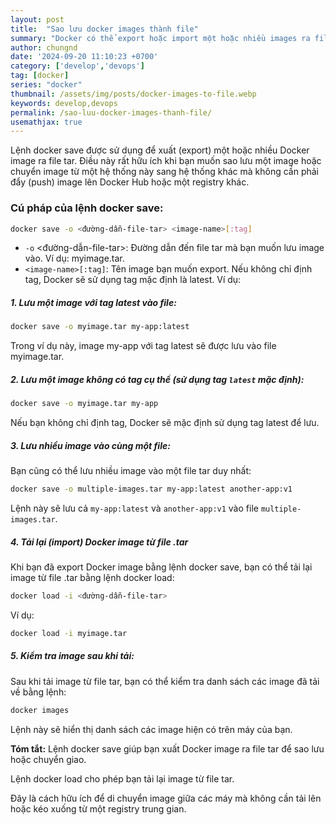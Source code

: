 ```yaml
---
layout: post
title:  "Sao lưu docker images thành file"
summary: "Docker có thể export hoặc import một hoặc nhiều images ra file tar"
author: chungnd
date: '2024-09-20 11:10:23 +0700'
category: ['develop','devops']
tag: [docker]
series: "docker"
thumbnail: /assets/img/posts/docker-images-to-file.webp
keywords: develop,devops
permalink: /sao-luu-docker-images-thanh-file/
usemathjax: true
---
```

Lệnh docker save được sử dụng để xuất (export) một hoặc nhiều Docker image ra file tar. Điều này rất hữu ích khi bạn muốn sao lưu một image hoặc chuyển image từ một hệ thống này sang hệ thống khác mà không cần phải đẩy (push) image lên Docker Hub hoặc một registry khác.

### Cú pháp của lệnh docker save:

```bash
docker save -o <đường-dẫn-file-tar> <image-name>[:tag]
```

* `-o` <đường-dẫn-file-tar>: Đường dẫn đến file tar mà bạn muốn lưu image vào. Ví dụ: myimage.tar.
* `<image-name>[:tag]`: Tên image bạn muốn export. Nếu không chỉ định tag, Docker sẽ sử dụng tag mặc định là latest.
Ví dụ:

##### 1. Lưu một image với tag latest vào file:

```bash
docker save -o myimage.tar my-app:latest
```
Trong ví dụ này, image my-app với tag latest sẽ được lưu vào file myimage.tar.

##### 2. Lưu một image không có tag cụ thể (sử dụng tag `latest` mặc định):

```bash
docker save -o myimage.tar my-app
```
Nếu bạn không chỉ định tag, Docker sẽ mặc định sử dụng tag latest để lưu.

##### 3. Lưu nhiều image vào cùng một file:

Bạn cũng có thể lưu nhiều image vào một file tar duy nhất:

```bash
docker save -o multiple-images.tar my-app:latest another-app:v1
```
Lệnh này sẽ lưu cả `my-app:latest` và `another-app:v1` vào file `multiple-images.tar`.

##### 4. Tải lại (import) Docker image từ file .tar

Khi bạn đã export Docker image bằng lệnh docker save, bạn có thể tải lại image từ file .tar bằng lệnh docker load:

```bash
docker load -i <đường-dẫn-file-tar>
```
Ví dụ:

```bash
docker load -i myimage.tar
```

##### 5. Kiểm tra image sau khi tải:

Sau khi tải image từ file tar, bạn có thể kiểm tra danh sách các image đã tải về bằng lệnh:

```bash
docker images
```

Lệnh này sẽ hiển thị danh sách các image hiện có trên máy của bạn.

**Tóm tắt:**
Lệnh docker save giúp bạn xuất Docker image ra file tar để sao lưu hoặc chuyển giao.

Lệnh docker load cho phép bạn tải lại image từ file tar.

Đây là cách hữu ích để di chuyển image giữa các máy mà không cần tải lên hoặc kéo xuống từ một registry trung gian.
